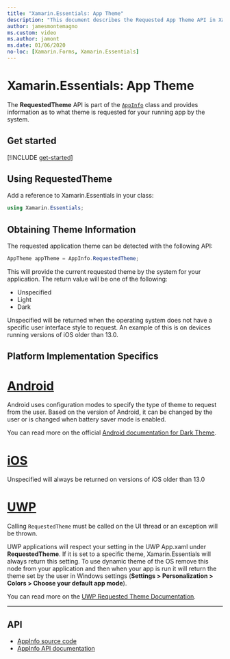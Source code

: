 ```yaml
---
title: "Xamarin.Essentials: App Theme"
description: "This document describes the Requested App Theme API in Xamarin.Essentials, which provides information as to what theme style is requested for the running app."
author: jamesmontemagno
ms.custom: video
ms.author: jamont
ms.date: 01/06/2020
no-loc: [Xamarin.Forms, Xamarin.Essentials]
---
```


# Xamarin.Essentials: App Theme

The **RequestedTheme** API is part of the [`AppInfo`](app-information.md) class and provides information as to what theme is requested for your running app by the system.

## Get started

[!INCLUDE [get-started](includes/get-started.md)]

## Using RequestedTheme

Add a reference to Xamarin.Essentials in your class:

```csharp
using Xamarin.Essentials;
```

## Obtaining Theme Information

The requested application theme can be detected with the following API:

```csharp
AppTheme appTheme = AppInfo.RequestedTheme;

```

This will provide the current requested theme by the system for your application. The return value will be one of the following:

* Unspecified
* Light
* Dark

Unspecified will be returned when the operating system does not have a specific user interface style to request. An example of this is on devices running versions of iOS older than 13.0.


## Platform Implementation Specifics

# [Android](#tab/android)

Android uses configuration modes to specify the type of theme to request from the user. Based on the version of Android, it can be changed by the user or is changed when battery saver mode is enabled.

You can read more on the official [Android documentation for Dark Theme](https://developer.android.com/guide/topics/ui/look-and-feel/darktheme).


# [iOS](#tab/ios)

Unspecified will always be returned on versions of iOS older than 13.0


# [UWP](#tab/uwp)

Calling `RequestedTheme` must be called on the UI thread or an exception will be thrown.

UWP applications will respect your setting in the UWP App.xaml under **RequestedTheme**. If it is set to a specific theme, Xamarin.Essentials will always return this setting. To use dynamic theme of the OS remove this node from your application and then when your app is run it will return the theme set by the user in Windows settings (**Settings > Personalization > Colors > Choose your default app mode**).

You can read more on the [UWP Requested Theme Documentation](/uwp/api/windows.ui.xaml.application.requestedtheme).

--------------

## API

- [AppInfo source code](https://github.com/xamarin/Essentials/tree/main/Xamarin.Essentials/AppInfo)
- [AppInfo API documentation](xref:Xamarin.Essentials.AppInfo)
